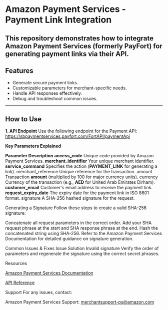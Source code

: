 

# Amazon Payment Services - Payment Link Integration

This repository demonstrates how to integrate **Amazon Payment Services** (formerly PayFort) for generating payment links via their API.
---

## Features

- Generate secure payment links.
- Customizable parameters for merchant-specific needs.
- Handle API responses effectively.
- Debug and troubleshoot common issues.

---

## How to Use

**1. API Endpoint**
Use the following endpoint for the Payment API:
[https://sbpaymentservices.payfort.com/FortAPI/paymentApi
](https://sbpaymentservices.payfort.com/FortAPI/paymentApi
)

**Key Parameters Explained**

**Parameter	Description**
**access_code**	Unique code provided by Amazon Payment Services.
**merchant_identifier**	Your unique merchant identifier.
**service_command**	Specifies the action (**PAYMENT_LINK** for generating a link).
merchant_reference	Unique reference for the transaction.
amount	Transaction **amount** (multiplied by 100 for major currency units).
currency	Currency of the transaction (e.g., **AED** for United Arab Emirates Dirham).
**customer_email**	Customer's email address to receive the payment link.
**request_expiry_date**	The expiry date for the payment link in ISO 8601 format.
signature	A SHA-256 hashed signature for the request.

Generating a Signature
Follow these steps to create a valid SHA-256 signature:

Concatenate all request parameters in the correct order.
Add your SHA request phrase at the start and SHA response phrase at the end.
Hash the concatenated string using SHA-256.
Refer to the Amazon Payment Services Documentation for detailed guidance on signature generation.

Common Issues & Fixes
Issue	Solution
Invalid signature	Verify the order of parameters and regenerate the signature using the correct secret phrases.

Resources

[Amazon Payment Services Documentation](https://paymentservices.amazon.com/docs/EN/index.html)


[API Reference](https://paymentservices.amazon.com/docs/EN/32.html)

Support
For any issues, contact:

Amazon Payment Services Support: merchantsupport-ps@amazon.com





